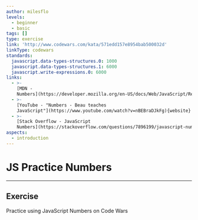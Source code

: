 ```yaml
---
author: milesflo
levels:
  - beginner
  - basic
tags: []
type: exercise
link: 'http://www.codewars.com/kata/571edd157e8954bab500032d'
linkType: codewars
standards:
  javascript.data-types-structures.0: 1000
  javascript.data-types-structures.1: 6000
  javascript.write-expressions.0: 6000
links:
  - >-
    [MDN -
    Numbers](https://developer.mozilla.org/en-US/docs/Web/JavaScript/Reference/Global_Objects/Number){website}
  - >-
    [YouTube - "Numbers - Beau teaches
    JavaScript"](https://www.youtube.com/watch?v=nBEBraDJkFg){website}
  - >-
    [Stack Overflow - JavaScript
    Numbers](https://stackoverflow.com/questions/7896199/javascript-numbers){website}
aspects:
  - introduction
---
```


# JS Practice Numbers


---

## Exercise

Practice using JavaScript Numbers on Code Wars

